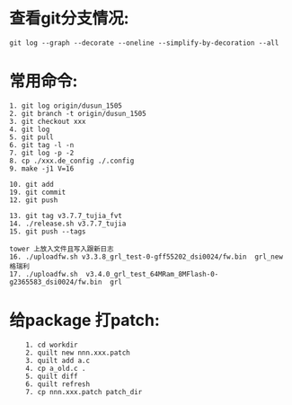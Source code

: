# 查看git分支情况:  
	git log --graph --decorate --oneline --simplify-by-decoration --all  

# 常用命令:  
	1. git log origin/dusun_1505  
	2. git branch -t origin/dusun_1505  
	3. git checkout xxx  
	4. git log  
	5. git pull  
	6. git tag -l -n  
	7. git log -p -2  
	8. cp ./xxx.de_config ./.config  
	9. make -j1 V=16  

	10. git add  
	19. git commit  
	12. git push  

	13. git tag v3.7.7_tujia_fvt  
	14. ./release.sh v3.7.7_tujia  
	15. git push --tags  

	tower 上放入文件且写入跟新日志  
	16. ./uploadfw.sh v3.3.8_grl_test-0-gff55202_dsi0024/fw.bin  grl_new 格瑞利  
	17. ./uploadfw.sh  v3.4.0_grl_test_64MRam_8MFlash-0-g2365583_dsi0024/fw.bin  grl  

# 给package 打patch:  
        1. cd workdir  
        2. quilt new nnn.xxx.patch  
        3. quilt add a.c  
        4. cp a_old.c .  
        5. quilt diff  
        6. quilt refresh  
        7. cp nnn.xxx.patch patch_dir 

